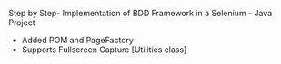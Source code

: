 Step by Step- Implementation of BDD Framework in a Selenium - Java Project

- Added POM and PageFactory
- Supports Fullscreen Capture [Utilities class]
